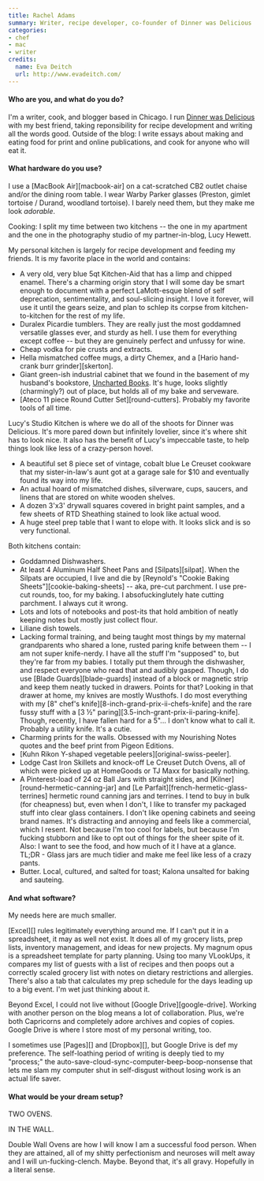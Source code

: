 ```yaml
---
title: Rachel Adams
summary: Writer, recipe developer, co-founder of Dinner was Delicious
categories:
- chef
- mac
- writer
credits:
  name: Eva Deitch
  url: http://www.evadeitch.com/
---
```


#### Who are you, and what do you do?

I'm a writer, cook, and blogger based in Chicago. I run [Dinner was Delicious](http://www.dinnerwasdelicious.com/ "Rachel and Lucy's cooking website.") with my best friend, taking reponsibility for recipe development and writing all the words good. Outside of the blog: I write essays about making and eating food for print and online publications, and cook for anyone who will eat it.

#### What hardware do you use?

I use a [MacBook Air][macbook-air] on a cat-scratched CB2 outlet chaise and/or the dining room table. I wear Warby Parker glasses (Preston, gimlet tortoise / Durand, woodland tortoise). I barely need them, but they make me look *adorable*.

Cooking: I split my time between two kitchens -- the one in my apartment and the one in the photography studio of my partner-in-blog, Lucy Hewett.

My personal kitchen is largely for recipe development and feeding my friends. It is my favorite place in the world and contains:

- A very old, very blue 5qt Kitchen-Aid that has a limp and chipped enamel. There's a charming origin story that I will some day be smart enough to document with a perfect LaMott-esque blend of self deprecation, sentimentality, and soul-slicing insight. I love it forever, will use it until the gears seize, and plan to schlep its corpse from kitchen-to-kitchen for the rest of my life.
- Duralex Picardie tumblers. They are really just the most goddamned versatile glasses ever, and sturdy as hell. I use them for everything except coffee -- but they are genuinely perfect and unfussy for wine.
- Cheap vodka for pie crusts and extracts.
- Hella mismatched coffee mugs, a dirty Chemex, and a [Hario hand-crank burr grinder][skerton].
- Giant green-ish industrial cabinet that we found in the basement of my husband's bookstore, [Uncharted Books](http://www.unchartedbooks.com/ "A used bookstore in Chicago."). It's huge, looks slightly (charmingly?) out of place, but holds all of my bake and serveware.
- [Ateco 11 piece Round Cutter Set][round-cutters]. Probably my favorite tools of all time.

Lucy's Studio Kitchen is where we do all of the shoots for Dinner was Delicious. It's more pared down but infinitely lovelier, since it's where shit has to look nice. It also has the benefit of Lucy's impeccable taste, to help things look like less of a crazy-person hovel.

- A beautiful set 8 piece set of vintage, cobalt blue Le Creuset cookware that my sister-in-law's aunt got at a garage sale for $10 and eventually found its way into my life.
- An actual hoard of mismatched dishes, silverware, cups, saucers, and linens that are stored on white wooden shelves.
- A dozen 3'x3' drywall squares covered in bright paint samples, and a few sheets of RTD Sheathing stained to look like actual wood.
- A huge steel prep table that I want to elope with. It looks slick and is so very functional.

Both kitchens contain:

- Goddamned Dishwashers.
- At least 4 Aluminum Half Sheet Pans and [Silpats][silpat]. When the Silpats are occupied, I live and die by [Reynold's "Cookie Baking Sheets"][cookie-baking-sheets] -- aka, pre-cut parchment. I use pre-cut rounds, too, for my baking. I absofuckinglutely hate cutting parchment. I always cut it wrong.
- Lots and lots of notebooks and post-its that hold ambition of neatly keeping notes but mostly just collect flour.
- Liliane dish towels.
- Lacking formal training, and being taught most things by my maternal grandparents who shared a lone, rusted paring knife between them -- I am not super knife-nerdy. I have all the stuff I'm "supposed" to, but they're far from my babies. I totally put them through the dishwasher, and respect everyone who read that and audibly gasped.  Though, I do use [Blade Guards][blade-guards] instead of a block or magnetic strip and keep them neatly tucked in drawers. Points for that? Looking in that drawer at home, my knives are mostly Wusthofs. I do most everything with my [8" chef's knife][8-inch-grand-prix-ii-chefs-knife] and the rare fussy stuff with a [3 ½" paring][3.5-inch-grant-prix-ii-paring-knife]. Though, recently, I have fallen hard for a 5"... I don't know what to call it. Probably a utility knife. It's a cutie.
- Charming prints for the walls. Obsessed with my Nourishing Notes quotes and the beef print from Pigeon Editions.
- [Kuhn Rikon Y-shaped vegetable peelers][original-swiss-peeler].
- Lodge Cast Iron Skillets and knock-off Le Creuset Dutch Ovens, all of which were picked up at HomeGoods or TJ Maxx for basically nothing.
- A Pinterest-load of 24 oz Ball Jars with straight sides, and [Kilner][round-hermetic-canning-jar] and [Le Parfait][french-hermetic-glass-terrines] hermetic round canning jars and terrines. I tend to buy in bulk (for cheapness) but, even when I don't, I like to transfer my packaged stuff into clear glass containers. I don't like opening cabinets and seeing brand names. It's distracting and annoying and feels like a commercial, which I resent. Not because I'm too cool for labels, but because I'm fucking stubborn and like to opt out of things for the sheer spite of it. Also: I want to see the food, and how much of it I have at a glance. TL;DR - Glass jars are much tidier and make me feel like less of a crazy pants.
- Butter. Local, cultured, and salted for toast; Kalona unsalted for baking and sauteing.

#### And what software?

My needs here are much smaller.

[Excel][] rules legitimately everything around me. If I can't put it in a spreadsheet, it may as well not exist. It does all of my grocery lists, prep lists, inventory management, and ideas for new projects. My magnum opus is a spreadsheet template for party planning. Using too many VLookUps, it compares my list of guests with a list of recipes and then poops out a correctly scaled grocery list with notes on dietary restrictions and allergies. There's also a tab that calculates my prep schedule for the days leading up to a big event. I'm wet just thinking about it.

Beyond Excel, I could not live without [Google Drive][google-drive]. Working with another person on the blog means a lot of collaboration. Plus, we're both Capricorns and completely adore archives and copies of copies. Google Drive is where I store most of my personal writing, too.

I sometimes use [Pages][] and [Dropbox][], but Google Drive is def my preference. The self-loathing period of writing is deeply tied to my "process;" the auto-save-cloud-sync-computer-beep-boop-nonsense that lets me slam my computer shut in self-disgust without losing work is an actual life saver.

#### What would be your dream setup?

TWO OVENS.

IN THE WALL.

Double Wall Ovens are how I will know I am a successful food person. When they are attained, all of my shitty perfectionism and neuroses will melt away and I will un-fucking-clench. Maybe. Beyond that, it's all gravy. Hopefully in a literal sense.